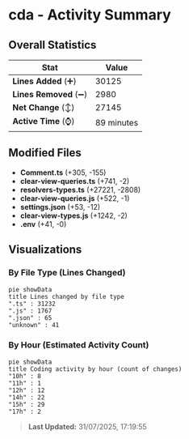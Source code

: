 # cda - Activity Summary 

## Overall Statistics

| Stat                   | Value                                                             |
| ---------------------- | ----------------------------------------------------------------- |
| **Lines Added** (➕)   | 30125                                          |
| **Lines Removed** (➖) | 2980                                        |
| **Net Change** (↕)    | 27145                |
| **Active Time** (⌚)   | 89 minutes |


## Modified Files
- **Comment.ts** (+305, -155)
- **clear-view-queries.ts** (+741, -2)
- **resolvers-types.ts** (+27221, -2808)
- **clear-view-queries.js** (+522, -1)
- **settings.json** (+53, -12)
- **clear-view-types.js** (+1242, -2)
- **.env** (+41, -0)

## Visualizations

### By File Type (Lines Changed)

```mermaid
pie showData
title Lines changed by file type
".ts" : 31232
".js" : 1767
".json" : 65
"unknown" : 41
```

### By Hour (Estimated Activity Count)

```mermaid
pie showData
title Coding activity by hour (count of changes)
"10h" : 8
"11h" : 1
"12h" : 12
"14h" : 22
"15h" : 29
"17h" : 2
```


> **Last Updated:** 31/07/2025, 17:19:55